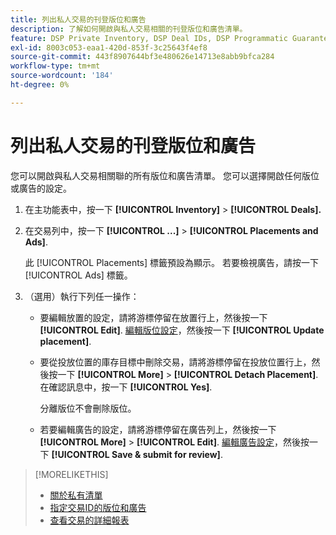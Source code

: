 ```yaml
---
title: 列出私人交易的刊登版位和廣告
description: 了解如何開啟與私人交易相關的刊登版位和廣告清單。
feature: DSP Private Inventory, DSP Deal IDs, DSP Programmatic Guaranteed Deals
exl-id: 8003c053-eaa1-420d-853f-3c25643f4ef8
source-git-commit: 443f8907644bf3e480626e14713e8abb9bfca284
workflow-type: tm+mt
source-wordcount: '184'
ht-degree: 0%

---
```


# 列出私人交易的刊登版位和廣告

您可以開啟與私人交易相關聯的所有版位和廣告清單。 您可以選擇開啟任何版位或廣告的設定。

1. 在主功能表中，按一下 **[!UICONTROL Inventory]** > **[!UICONTROL Deals].**

1. 在交易列中，按一下  **[!UICONTROL ...]** > **[!UICONTROL Placements and Ads]**.

   此 [!UICONTROL Placements] 標籤預設為顯示。 若要檢視廣告，請按一下 [!UICONTROL Ads] 標籤。

1. （選用）執行下列任一操作：

   * 要編輯放置的設定，請將游標停留在放置行上，然後按一下 **[!UICONTROL Edit]**. [編輯版位設定](/help/dsp/campaign-management/placements/placement-settings.md)，然後按一下 **[!UICONTROL Update placement]**.

   * 要從投放位置的庫存目標中刪除交易，請將游標停留在投放位置行上，然後按一下 **[!UICONTROL More]** > **[!UICONTROL Detach Placement]**. 在確認訊息中，按一下 **[!UICONTROL Yes]**.

      分離版位不會刪除版位。

   * 若要編輯廣告的設定，請將游標停留在廣告列上，然後按一下 **[!UICONTROL More]** > **[!UICONTROL Edit]**. [編輯廣告設定](/help/dsp/campaign-management/ads/ad-edit.md)，然後按一下 **[!UICONTROL Save & submit for review]**.

>[!MORELIKETHIS]
>
>* [關於私有清單](private-inventory-about.md)
>* [指定交易ID的版位和廣告](deal-id-attach-placements.md)
>* [查看交易的詳細報表](deal-view-report.md)

